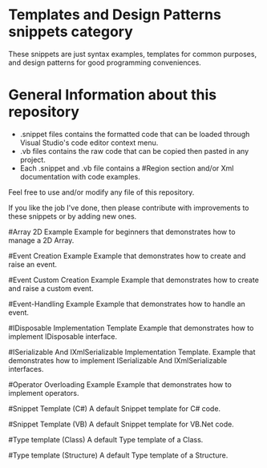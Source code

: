 # Templates and Design Patterns snippets category
These snippets are just syntax examples, templates for common purposes, and design patterns for good programming conveniences.

# General Information about this repository
 - .snippet files contains the formatted code that can be loaded through Visual Studio's code editor context menu.
 - .vb files contains the raw code that can be copied then pasted in any project.
 - Each .snippet and .vb file contains a #Region section and/or Xml documentation with code examples.
 
Feel free to use and/or modify any file of this repository.

If you like the job I've done, then please contribute with improvements to these snippets or by adding new ones.

#Array 2D Example
Example for beginners that demonstrates how to manage a 2D Array.

#Event Creation Example
Example that demonstrates how to create and raise an event.

#Event Custom Creation Example
Example that demonstrates how to create and raise a custom event.

#Event-Handling Example
Example that demonstrates how to handle an event.

#IDisposable Implementation Template
Example that demonstrates how to implement IDisposable interface.

#ISerializable And IXmlSerializable Implementation Template.
Example that demonstrates how to implement ISerializable And IXmlSerializable interfaces.

#Operator Overloading Example
Example that demonstrates how to implement operators.

#Snippet Template (C#)
A default Snippet template for C# code.

#Snippet Template (VB)
A default Snippet template for VB.Net code.

#Type template (Class)
A default Type template of a Class.

#Type template (Structure)
A default Type template of a Structure.
